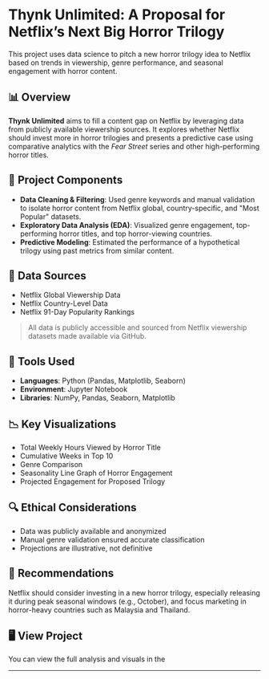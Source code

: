 # Thynk Unlimited: A Proposal for Netflix’s Next Big Horror Trilogy

This project uses data science to pitch a new horror trilogy idea to Netflix based on trends in viewership, genre performance, and seasonal engagement with horror content.

## 📊 Overview

**Thynk Unlimited** aims to fill a content gap on Netflix by leveraging data from publicly available viewership sources. It explores whether Netflix should invest more in horror trilogies and presents a predictive case using comparative analytics with the *Fear Street* series and other high-performing horror titles.

## 📂 Project Components

- **Data Cleaning & Filtering**: Used genre keywords and manual validation to isolate horror content from Netflix global, country-specific, and "Most Popular" datasets.
- **Exploratory Data Analysis (EDA)**: Visualized genre engagement, top-performing horror titles, and top horror-viewing countries.
- **Predictive Modeling**: Estimated the performance of a hypothetical trilogy using past metrics from similar content.

## 📁 Data Sources

- Netflix Global Viewership Data  
- Netflix Country-Level Data  
- Netflix 91-Day Popularity Rankings

> All data is publicly accessible and sourced from Netflix viewership datasets made available via GitHub.

## 🧰 Tools Used

- **Languages**: Python (Pandas, Matplotlib, Seaborn)
- **Environment**: Jupyter Notebook
- **Libraries**: NumPy, Pandas, Seaborn, Matplotlib

## 📉 Key Visualizations

- Total Weekly Hours Viewed by Horror Title
- Cumulative Weeks in Top 10
- Genre Comparison
- Seasonality Line Graph of Horror Engagement
- Projected Engagement for Proposed Trilogy

## 🔍 Ethical Considerations

- Data was publicly available and anonymized
- Manual genre validation ensured accurate classification
- Projections are illustrative, not definitive

## 📌 Recommendations

Netflix should consider investing in a new horror trilogy, especially releasing it during peak seasonal windows (e.g., October), and focus marketing in horror-heavy countries such as Malaysia and Thailand.

## 🖥️ View Project

You can view the full analysis and visuals in the 

---

